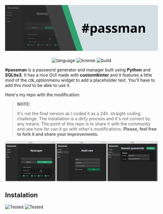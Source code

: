 ![passman header](/img/passman-header.png)
---
<div align="center">
  
![language](https://img.shields.io/badge/language-Python-404040)
![license](https://img.shields.io/badge/license-MIT-lightgrey)
![build](https://img.shields.io/badge/license-passing-31A472)

</div>

**#passman** is a password generator and manager built using **Python** and **SQLite3**. It has a nice GUI made with **customtkinter** and it features a little *mod* of the *ctk_optionmenu* widget to add a placeholder text. You'll have to add this *mod* to be able to use it. 

Here's my repo with the modification: 

> **NOTE:**
>
> It's not the final version as I coded it as a 24h. straight coding challenge. The installation is a dirty process and it's not correct by any means. The point of this repo is to share it with the community and see how far can it go with other's modifications. **Please, feel free to fork it and share your improvements.**

![passman showcase](/img/showcase.png)

## Instalation
![Tested](https://img.shields.io/badge/Tested_In-Ubuntu-orange)
![Tested](https://img.shields.io/badge/Tested_In-Kali_Linux-blue)
